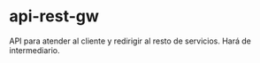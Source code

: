 # api-rest-gw
API para atender al cliente y redirigir al resto de servicios. Hará de intermediario.
